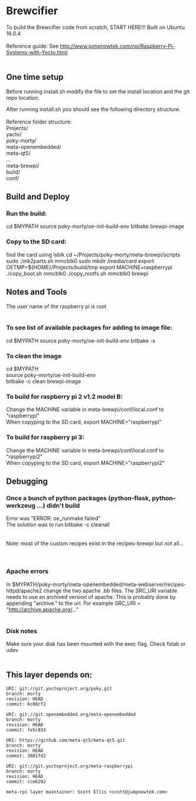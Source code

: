 # Brewcifier
   
To build the Brewcifier code from scratch, START HERE!!!
Built on Ubuntu 16.0.4
<br><br>
Reference guide:
See http://www.jumpnowtek.com/rpi/Raspberry-Pi-Systems-with-Yocto.html
<br><br>
## One time setup

Before running install.sh modify the file to set
the install location and the git repo location.

After running install.sh you should see the following
directory structure.
<br><br>
Reference folder structure:   
Projects/   
  yacto/   
    poky-morty/   
      meta-openembedded/   
      meta-qt5/   
      ...   
    meta-brewpi/   
    build/   
      conf/   

## Build and Deploy

### Run the build:
cd $MYPATH
source poky-morty/oe-init-build-env
bitbake brewpi-image


### Copy to the SD card:
find the card using lsblk
cd ~/Projects/poky-morty/meta-brewpi/scripts
sudo ./mk2parts.sh mmcblk0
sudo mkdir /media/card
export OETMP=${HOME}/Projects/build/tmp
export MACHINE=raspberrypi
./copy_boot.sh mmcblk0
./copy_rootfs.sh mmcblk0 brewpi


## Notes and Tools

The user name of the raspberry pi is root
<br><br>
### To see list of available packages for adding to image file:
cd $MYPATH
source poky-morty/oe-init-build-env
bitbake -s

### To clean the image
cd $MYPATH   
source poky-morty/oe-init-build-env   
bitbake -c clean brewpi-image   

### To build for raspberry pi 2 v1.2 model B:
Change the MACHINE variable in meta-brewpi/conf/local.conf to "raspberrypi"   
When copyping to the SD card, export MACHINE="raspberrypi"   

### To build for raspberry pi 3:
Change the MACHINE variable in meta-brewpi/conf/local.conf to "raspberrypi2"   
When copyping to the SD card, export MACHINE="raspberrypi2"   

## Debugging 

### Once a bunch of python packages (python-flask, python-werkzeug ...) didn't build
Error was "ERROR: oe_runmake failed"   
The solution was to run bitbake -c cleanall <python-flask>   
<br>
<br>
Note: most of the custom recipes exist in the recipes-brewpi but not all...   
<br>
<br>
### Apache errors 
In $MYPATH/poky-morty/meta-openembedded/meta-webserver/recipes-httpd/apache2
change the two apache .bb files. The SRC_URI variable needs to use an archived
version of apache. This is probably done by appending "archive." to the url.
For example SRC_URI = "http://archive.apache.org/..."
<br>
<br>
### Disk notes 
Make sure your disk has been mounted with the exec flag. Check fstab or udev
<br>
<br>



## This layer depends on:

    URI: git://git.yoctoproject.org/poky.git
    branch: morty
    revision: HEAD
    commit: 6c08cf2

    URI: git://git.openembedded.org/meta-openembedded
    branch: morty
    revision: HEAD
    commit: fe5c833

    URI: https://github.com/meta-qt5/meta-qt5.git
    branch: morty
    revision: HEAD
    commit: 3601fd2

    URI: git://git.yoctoproject.org/meta-raspberrypi 
    branch: morty
    revision: HEAD
    commit: cce6292

    meta-rpi layer maintainer: Scott Ellis <scott@jumpnowtek.com>
